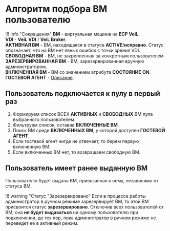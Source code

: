 # Алгоритм подбора ВМ пользователю

!!! info "Сокращения"
    **ВМ** - виртуальная машина на **ECP VeiL**.  
    **VDI** - **VeiL VDI** / **VeiL Broker**.  
    **АКТИВНАЯ ВМ** - ВМ, находящаяся в статусе **ACTIVE**/**исправно**. Статус обозначает, что на ВМ нет явных ошибок с точки зрения VDI.  
    **СВОБОДНАЯ ВМ** - ВМ, не закрепленная за конкретным пользователем.  
    **ЗАРЕЗЕРВИРОВАННАЯ ВМ** - ВМ, зарезервированная вручную администратором.  
    **ВКЛЮЧЕННАЯ ВМ** - ВМ со значением атрибута **СОСТОЯНИЕ** **ON**.  
    **ГОСТЕВОЙ АГЕНТ** - [Описание](../vm/guest_agent.md).

## Пользователь подключается к пулу в первый раз

1. Формируем список ВСЕХ **АКТИВНЫХ** и **СВОБОДНЫХ** ВМ пула выбранного пользователем.
2. Фильтруем список, оставив **ВКЛЮЧЕННЫЕ ВМ**.
3. Поиск ВМ среди **ВКЛЮЧЕННЫХ ВМ**, у которой доступен **ГОСТЕВОЙ АГЕНТ**.
4. Если гостевой агент нигде не отвечает, то берем первую включенную ВМ.
5. Если включенных ВМ нет, то возвращаем свободную ВМ.

## Пользователь имеет ранее выданную ВМ

Пользователю будет выдана ВМ, привязанная к нему, независимо от статуса ВМ.

!!! warning "Статус "Зарезервировано"
    Если в процессе работы администратор в ручном режиме зарезервирует ВМ, то этой ВМ присвоится статус 
    **зарезервировано**. Отключив всех пользователей от ВМ, она **не будет выдаваться** ни одному пользователю при подключении, до тех пор, 
    пока администратор в ручном режиме не переведет ее в активный режим.